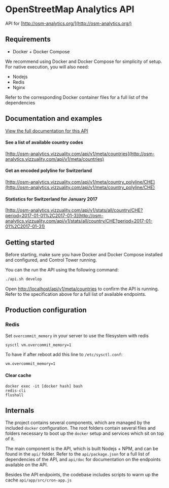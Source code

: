 # OpenStreetMap Analytics API

API for [http://osm-analytics.org/](http://osm-analytics.org/)

## Requirements

- Docker + Docker Compose

We recommend using Docker and Docker Compose for simplicity of setup. For native execution, you will also need:
- Nodejs
- Redis
- Nginx

Refer to the corresponding Docker container files for a full list of the dependencies

## Documentation and examples

[View the full documentation for this API](http://gfw-api.github.io/swagger-ui/?url=https://raw.githubusercontent.com/GFDRR/osm-analytics-api/master/api/doc/swagger.yml)

#### See a list of available country codes

[http://osm-analytics.vizzuality.com/api/v1/meta/countries](http://osm-analytics.vizzuality.com/api/v1/meta/countries)

#### Get an encoded polyline for Switzerland

[http://osm-analytics.vizzuality.com/api/v1/meta/country_polyline/CHE](http://osm-analytics.vizzuality.com/api/v1/meta/country_polyline/CHE)

#### Statistics for Switzerland for January 2017

[http://osm-analytics.vizzuality.com/api/v1/stats/all/country/CHE?period=2017-01-01%2C2017-01-3](http://osm-analytics.vizzuality.com/api/v1/stats/all/country/CHE?period=2017-01-01%2C2017-01-31)


## Getting started

Before starting, make sure you have Docker and Docker Compose installed and configured, and Control Tower running.

You can the run the API using the following command:

```bash
./api.sh develop
```

Open [http://localhost/api/v1/meta/countries](http://localhost/api/v1/meta/countries) to confirm the API is running.
Refer to the specification above for a full list of available endpoints.

## Production configuration

### Redis

Set `overcommit_memory` in your server to use the filesystem with redis

```bash
sysctl vm.overcommit_memory=1
```

To have if after reboot add this line to `/etc/sysctl.conf`:

```bash
vm.overcommit_memory=1
```

#### Clear cache

```
docker exec -it [docker hash] bash
redis-cli
flushall
```


## Internals

The project contains several components, which are managed by the included `docker` configuration. 
The root folders contain several files and folders necessary to boot up the `docker` setup and services which sit on top of it. 

The main component is the API, which is built Nodejs + NPM, and can be found in the `api/` folder. 
Refer to the `api/package.json` for a full list of dependencies of the API, and `api/doc` for documentation on the endpoints available on the API.

Besides the API endpoints, the codebase includes scripts to warm up the cache `api/app/src/cron-app.js` 
